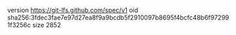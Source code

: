 version https://git-lfs.github.com/spec/v1
oid sha256:3fdec3fae7e97d27ea8f9a9bcdb5f2910097b8695f4bcfc48b6f972991f3256c
size 2852
